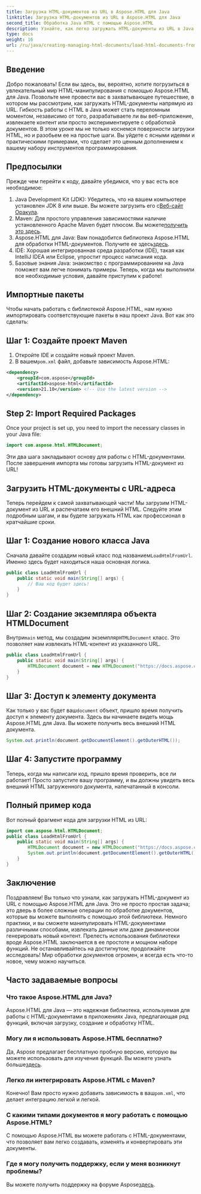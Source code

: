 ```yaml
---
title: Загрузка HTML-документов из URL в Aspose.HTML для Java
linktitle: Загрузка HTML-документов из URL в Aspose.HTML для Java
second_title: Обработка Java HTML с помощью Aspose.HTML
description: Узнайте, как легко загружать HTML-документы из URL в Java с помощью Aspose.HTML. Пошаговое руководство включено.
type: docs
weight: 16
url: /ru/java/creating-managing-html-documents/load-html-documents-from-url/
---
```

## Введение
Добро пожаловать! Если вы здесь, вы, вероятно, хотите погрузиться в увлекательный мир HTML-манипулирования с помощью Aspose.HTML для Java. Позвольте мне провести вас в захватывающее путешествие, в котором мы рассмотрим, как загружать HTML-документы напрямую из URL. Гибкость работы с HTML в Java может стать переломным моментом, независимо от того, разрабатываете ли вы веб-приложение, извлекаете контент или просто экспериментируете с обработкой документов.
В этом уроке мы не только коснемся поверхности загрузки HTML, но и разобьем ее на простые шаги. Вы уйдете с ясными идеями и практическими примерами, что сделает это ценным дополнением к вашему набору инструментов программирования.
## Предпосылки
Прежде чем перейти к коду, давайте убедимся, что у вас есть все необходимое:
1.  Java Development Kit (JDK): Убедитесь, что на вашем компьютере установлен JDK 8 или выше. Вы можете загрузить его с[Веб-сайт Оракула](https://www.oracle.com/java/technologies/javase-jdk11-downloads.html).
2.  Maven: Для простого управления зависимостями наличие установленного Apache Maven будет плюсом. Вы можете[получить это здесь](https://maven.apache.org/download.cgi).
3. Aspose.HTML для Java: Вам понадобится библиотека Aspose.HTML для обработки HTML-документов. Получите ее здесь[здесь](https://releases.aspose.com/html/java/). 
4. IDE: Хорошая интегрированная среда разработки (IDE), такая как IntelliJ IDEA или Eclipse, упростит процесс написания кода.
5. Базовые знания Java: знакомство с программированием на Java поможет вам легче понимать примеры.
Теперь, когда мы выполнили все необходимые условия, давайте приступим к работе!
## Импортные пакеты
Чтобы начать работать с библиотекой Aspose.HTML, нам нужно импортировать соответствующие пакеты в наш проект Java. Вот как это сделать:
## Шаг 1: Создайте проект Maven
1. Откройте IDE и создайте новый проект Maven.
2.  В вашем`pom.xml` файл, добавьте зависимость Aspose.HTML:
   ```xml
   <dependency>
       <groupId>com.aspose</groupId>
       <artifactId>aspose-html</artifactId>
       <version>21.10</version> <!-- Use the latest version -->
   </dependency>
```
## Step 2: Import Required Packages
Once your project is set up, you need to import the necessary classes in your Java file:
```java
import com.aspose.html.HTMLDocument;
```
Эти два шага закладывают основу для работы с HTML-документами. После завершения импорта мы готовы загрузить HTML-документ из URL!
## Загрузить HTML-документы с URL-адреса
Теперь перейдем к самой захватывающей части! Мы загрузим HTML-документ из URL и распечатаем его внешний HTML. Следуйте этим подробным шагам, и вы будете загружать HTML как профессионал в кратчайшие сроки.
## Шаг 1: Создание нового класса Java
 Сначала давайте создадим новый класс под названием`LoadHtmlFromUrl`. Именно здесь будет находиться наша основная логика.
```java
public class LoadHtmlFromUrl {
    public static void main(String[] args) {
        // Ваш код будет здесь!
    }
}
```
## Шаг 2: Создание экземпляра объекта HTMLDocument
 Внутри`main` метод, мы создадим экземпляр`HTMLDocument` класс. Это позволяет нам извлекать HTML-контент из указанного URL.
```java
public class LoadHtmlFromUrl {
    public static void main(String[] args) {
        HTMLDocument document = new HTMLDocument("https://docs.aspose.com/html/net/creating-a-document/document.html");
    }
}
```
## Шаг 3: Доступ к элементу документа
 Как только у вас будет ваш`document` объект, пришло время получить доступ к элементу документа. Здесь вы начинаете видеть мощь Aspose.HTML для Java. Вы можете получить весь внешний HTML документа.
```java
System.out.println(document.getDocumentElement().getOuterHTML());
```
## Шаг 4: Запустите программу
Теперь, когда мы написали код, пришло время проверить, все ли работает! Просто запустите вашу программу, и вы должны увидеть весь внешний HTML загруженного документа, напечатанный в консоли.
## Полный пример кода
Вот полный фрагмент кода для загрузки HTML из URL:
```java
import com.aspose.html.HTMLDocument;
public class LoadHtmlFromUrl {
    public static void main(String[] args) {
        HTMLDocument document = new HTMLDocument("https://docs.aspose.com/html/net/creating-a-document/document.html");
        System.out.println(document.getDocumentElement().getOuterHTML());
    }
}
```
## Заключение
Поздравляем! Вы только что узнали, как загружать HTML-документ из URL с помощью Aspose.HTML для Java. Это не просто простая задача; это дверь в более сложные операции по обработке документов, которые вы можете выполнять с помощью этой библиотеки. Немного практики, и вы сможете манипулировать HTML-документами различными способами, извлекать данные или даже динамически генерировать новый контент.
Прелесть использования библиотеки вроде Aspose.HTML заключается в ее простоте и мощном наборе функций. Не останавливайтесь на достигнутом; продолжайте исследовать! Мир обработки документов огромен, и всегда есть что-то новое, чему можно научиться.
## Часто задаваемые вопросы
### Что такое Aspose.HTML для Java?  
Aspose.HTML для Java — это надежная библиотека, используемая для работы с HTML-документами в приложениях Java, предлагающая ряд функций, включая загрузку, создание и обработку HTML.
### Могу ли я использовать Aspose.HTML бесплатно?  
 Да, Aspose предлагает бесплатную пробную версию, которую вы можете использовать для изучения функций. Вы можете узнать больше[здесь](https://releases.aspose.com/).
### Легко ли интегрировать Aspose.HTML с Maven?  
 Конечно! Вам просто нужно добавить зависимость в ваш`pom.xml`, что делает интеграцию легкой и легкой.
### С какими типами документов я могу работать с помощью Aspose.HTML?  
С помощью Aspose.HTML вы можете работать с HTML-документами, что позволяет вам легко создавать, изменять и конвертировать эти документы.
### Где я могу получить поддержку, если у меня возникнут проблемы?  
 Вы можете получить поддержку на форуме Aspose[здесь](https://forum.aspose.com/c/html/29).